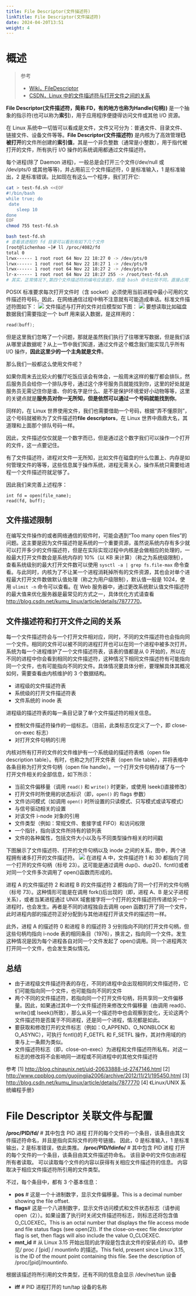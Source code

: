 ```yaml
---
title: File Descriptor(文件描述符)
linkTitle: File Descriptor(文件描述符)
date: 2024-04-20T13:51
weight: 4
---
```


# 概述

> 参考
>
> - [Wiki，FileDescriptor](https://en.wikipedia.org/wiki/File_descriptor)
> - [CSDN，Linux 中的文件描述符与打开文件之间的关系](https://blog.csdn.net/cywosp/article/details/38965239)

**File Descriptor(文件描述符，简称 FD，**有的地方也称为**Handle(句柄))** 是一个抽象的指示符(也可以称为**索引**)，用于应用程序便捷得访问文件或其他 I/O 资源。

在 Linux 系统中一切皆可以看成是文件，文件又可分为：普通文件、目录文件、链接文件、设备文件等等。**File Descriptor(文件描述符)** 是内核为了高效管理**已被打开**的文件所创建的**索引值**，其是一个非负整数（通常是小整数），用于指代被打开的文件，所有执行 I/O 操作的系统调用都通过文件描述符。

每个进程(除了 Daemon 进程)，一般总是会打开三个文件(/dev/null 或 /dev/pts/0 或其他等等)，并占用前三个文件描述符，0 是标准输入，1 是标准输出，2 是标准错误。比如现在有这么一个程序，我们打开它:

```bash
cat > test-fd.sh <<EOF
#!/bin/bash
while true; do
 date
    sleep 10
done
EOF
chmod 755 test-fd.sh

bash test-fd.sh
# 查看该进程的 fd 目录可以看到有如下几个文件
[root@lichenhao ~]# ll /proc/4082/fd
total 0
lrwx------ 1 root root 64 Nov 22 18:27 0 -> /dev/pts/0
lrwx------ 1 root root 64 Nov 22 18:27 1 -> /dev/pts/0
lrwx------ 1 root root 64 Nov 22 18:27 2 -> /dev/pts/0
lr-x------ 1 root root 64 Nov 22 18:27 255 -> /root/test-fd.sh
# 其实，正常情况下,第四个文件描述符的编号应该是3，但是 bash 命令比较不同，直接占用了 255 号
```

POSIX 标准要求每次打开文件时（含 socket）必须使用当前进程中最小可用的文件描述符号码，因此，在网络通信过程中稍不注意就有可能造成串话。标准文件描述符图如下：
![](https://notes-learning.oss-cn-beijing.aliyuncs.com/thtg9e/1616167666390-f897f58e-e359-475d-bb6d-32dc733bb0c5.jpeg)
文件描述与打开的文件对应模型如下图：
![](https://notes-learning.oss-cn-beijing.aliyuncs.com/thtg9e/1616167666236-6602a2d4-45dd-45b9-a112-ec3ffe7b4708.png)
要想读取比如磁盘数据我们需要指定一个 buff 用来装入数据，是这样用的：

```c
read(buff);
```

但是这里我们忽略了一个问题，那就是虽然我们执行了往哪里写数据，但是我们该从哪里读数据呢？从上一节中我们知道，通过文件这个概念我们能实现几乎所有 I/O 操作，**因此这里少的一个主角就是文件**。

那么我们一般都这么使用文件呢？

如果你周末去比较火的餐厅吃饭应该会有体会，一般周末这样的餐厅都会排队，然后服务员会给你一个排队序号，通过这个序号服务员就能找到你，这里的好处就是服务员无需记住你是谁、你的名字是什么、是不是保护环境爱好小动物等等，这里的关键点就是**服务员对你一无所知，但是依然可以通过一个号码就能找到你**。

同样的，在 Linux 世界使用文件，我们也需要借助一个号码，根据“弄不懂原则”，这个号码就被称为了文件描述符**file** **descriptors**，在 Linux 世界中鼎鼎大名，其道理和上面那个排队号码一样。

因此，文件描述仅仅就是一个数字而已，但是通过这个数字我们可以操作一个打开的文件，这一点要记住。

有了文件描述符，进程对文件一无所知，比如文件在磁盘的什么位置上、内存是如何管理文件的等等，这些信息属于操作系统，进程无需关心，操作系统只需要给进程一个文件描述符就足够了。

因此我们来完善上述程序：

    int fd = open(file_name);
    read(fd, buff);

## 文件描述限制

在编写文件操作的或者网络通信的软件时，可能会遇到“Too many open files”的问题。这主要是因为文件描述符是系统的一个重要资源，虽然说系统内存有多少就可以打开多少的文件描述符，但是在实际实现过程中内核是会做相应的处理的，一般最大打开文件数会是系统内存的 10%（以 KB 来计算）（称之为系统级限制），查看系统级别的最大打开文件数可以使用 `sysctl -a | grep fs.file-max` 命令查看。与此同时，内核为了不让某一个进程消耗掉所有的文件资源，其也会对单个进程最大打开文件数做默认值处理（称之为用户级限制），默认值一般是 1024，使用 `ulimit -n` 命令可以查看。在 Web 服务器中，通过更改系统默认值文件描述符的最大值来优化服务器是最常见的方式之一，具体优化方式请查看<http://blog.csdn.net/kumu_linux/article/details/7877770>。

## 文件描述符和打开文件之间的关系

每一个文件描述符会与一个打开文件相对应，同时，不同的文件描述符也会指向同一个文件。相同的文件可以被不同的进程打开也可以在同一个进程中被多次打开。系统为每一个进程维护了一个文件描述符表，该表的值都是从 0 开始的，所以在不同的进程中你会看到相同的文件描述符，这种情况下相同文件描述符有可能指向同一个文件，也有可能指向不同的文件。具体情况要具体分析，要理解具体其概况如何，需要查看由内核维护的 3 个数据结构。

- 进程级的文件描述符表
- 系统级的打开文件描述符表
- 文件系统的 inode 表

进程级的描述符表的每一条目记录了单个文件描述符的相关信息。

- 控制文件描述符操作的一组标志。（目前，此类标志仅定义了一个，即 close-on-exec 标志）
- 对打开文件句柄的引用

内核对所有打开的文件的文件维护有一个系统级的描述符表格（open file description table）。有时，也称之为打开文件表（open file table），并将表格中各条目称为打开文件句柄（open file handle）。一个打开文件句柄存储了与一个打开文件相关的全部信息，如下所示：

- 当前文件偏移量（调用 `read()` 和 `write()` 时更新，或使用 lseek()直接修改）
- 打开文件时所使用的状态标识（即，`open()` 的 flags 参数）
- 文件访问模式（如调用 `open()` 时所设置的只读模式、只写模式或读写模式）
- 与信号驱动相关的设置
- 对该文件 i-node 对象的引用
- 文件类型（例如：常规文件、套接字或 FIFO）和访问权限
- 一个指针，指向该文件所持有的锁列表
- 文件的各种属性，包括文件大小以及与不同类型操作相关的时间戳

下图展示了文件描述符、打开的文件句柄以及 inode 之间的关系，图中，两个进程拥有诸多打开的文件描述符。
![](https://notes-learning.oss-cn-beijing.aliyuncs.com/thtg9e/1616167666232-4da27112-018a-4ff6-bbec-f08930c5110e.jpeg)
在进程 A 中，文件描述符 1 和 30 都指向了同一个打开的文件句柄（标号 23）。这可能是通过调用 dup()、dup2()、fcntl()或者对同一个文件多次调用了 open()函数而形成的。

进程 A 的文件描述符 2 和进程 B 的文件描述符 2 都指向了同一个打开的文件句柄（标号 73）。这种情形可能是在调用 fork()后出现的（即，进程 A、B 是父子进程关系），或者当某进程通过 UNIX 域套接字将一个打开的文件描述符传递给另一个进程时，也会发生。再者是不同的进程独自去调用 open 函数打开了同一个文件，此时进程内部的描述符正好分配到与其他进程打开该文件的描述符一样。

此外，进程 A 的描述符 0 和进程 B 的描述符 3 分别指向不同的打开文件句柄，但这些句柄均指向 i-node 表的相同条目（1976），换言之，指向同一个文件。发生这种情况是因为每个进程各自对同一个文件发起了 open()调用。同一个进程两次打开同一个文件，也会发生类似情况。

## 总结

- 由于进程级文件描述符表的存在，不同的进程中会出现相同的文件描述符，它们可能指向同一个文件，也可能指向不同的文件
- 两个不同的文件描述符，若指向同一个打开文件句柄，将共享同一文件偏移量。因此，如果通过其中一个文件描述符来修改文件偏移量（由调用 read()、write()或 lseek()所致），那么从另一个描述符中也会观察到变化，无论这两个文件描述符是否属于不同进程，还是同一个进程，情况都是如此。
- 要获取和修改打开的文件标志（例如：O_APPEND、O_NONBLOCK 和 O_ASYNC），可执行 fcntl()的 F_GETFL 和 F_SETFL 操作，其对作用域的约束与上一条颇为类似。
- 文件描述符标志（即，close-on-exec）为进程和文件描述符所私有。对这一标志的修改将不会影响同一进程或不同进程中的其他文件描述符

参考
\[1] <http://blog.chinaunix.net/uid-20633888-id-2747146.html>
\[2] <http://www.cppblog.com/guojingjia2006/archive/2012/11/21/195450.html>
\[3] <http://blog.csdn.net/kumu_linux/article/details/7877770>
\[4] 《Linux/UNIX 系统编程手册》

# File Descriptor 关联文件与配置

**/proc/PID/fd/** # 其中包含 PID 进程 打开的每个文件的一个条目，该条目由其文件描述符命名，并且是指向实际文件的符号链接。 因此，0 是标准输入，1 是标准输出，2 是标准错误，依此类推。
**/proc/PID/fdinfo/** # 其中包含 PID 进程 打开的每个文件的一个条目，该条目由其文件描述符命名。 该目录中的文件仅由进程所有者读取。 可以读取每个文件的内容以获得有关相应文件描述符的信息。 内容取决于相应文件描述符所引用的文件类型。

不过，每个条目中，都有 3 个基本信息：

- **pos** # 这是一个十进制数字，显示文件偏移量。This is a decimal number showing the file offset.
- **flags**# 这是一个八进制数字，显示文件访问模式和文件状态标志（请参阅 open（2））。如果设置了执行时关闭文件描述符标志，则标志还将包含值 O_CLOEXEC。This is an octal number that displays the file access mode and file status flags (see open(2)). If the close-on-exec file descriptor flag is set, then flags will also include the value O_CLOEXEC.
- **mnt_id** # 从 Linux 3.15 开始出现的此字段是包含此文件的安装点的 ID。请参见/ proc / \[pid] / mountinfo 的描述。This field, present since Linux 3.15, is the ID of the mount point containing this file. See the description of /proc/\[pid]/mountinfo.

根据该描述符所引用的文件类型，还有不同的信息会显示
/dev/net/tun 设备

- **iff** # PID 进程打开的 tun/tap 设备的名称
